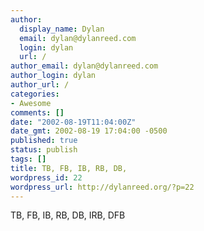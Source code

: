 ```yaml
---
author:
  display_name: Dylan
  email: dylan@dylanreed.com
  login: dylan
  url: /
author_email: dylan@dylanreed.com
author_login: dylan
author_url: /
categories:
- Awesome
comments: []
date: "2002-08-19T11:04:00Z"
date_gmt: 2002-08-19 17:04:00 -0500
published: true
status: publish
tags: []
title: TB, FB, IB, RB, DB,
wordpress_id: 22
wordpress_url: http://dylanreed.org/?p=22
---
```


TB, FB, IB, RB, DB, IRB, DFB
